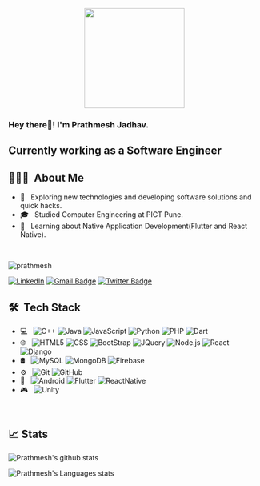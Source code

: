 <p align="center">
  <img src="https://github.com/thompsonemerson/thompsonemerson/raw/master/cover-thompson.png" height="200"/>
</p>

<h3> Hey there👋! I'm Prathmesh Jadhav.</h2>
<h2> Currently working as a Software Engineer </h2>

## 👨🏻‍💻 &nbsp;About Me 

- 🤔 &nbsp; Exploring new technologies and developing software solutions and quick hacks.
- 🎓 &nbsp; Studied Computer Engineering at PICT Pune.
- 💼 &nbsp; Learning about Native Application Development(Flutter and React Native).

<br>
<p align="left"> <img src="https://komarev.com/ghpvc/?username=prathmesh16&label=Profile%20views&color=0e75b6&style=flat" alt="prathmesh" /> </p>

[![LinkedIn](https://img.shields.io/badge/-Prathmesh%20Jadhav-blue?style=plastic&logo=linkedin&logoColor=white&link=https://www.linkedin.com/in/prathmesh-jadhav-4933ab172/)](https://www.linkedin.com/in/prathmesh-jadhav-4933ab172/)
[![Gmail Badge](https://img.shields.io/badge/-prajadhav1243@gmail.com-c14438?style=flat-square&logo=Gmail&logoColor=white&link=mailto:prajadhav1243@gmail.com)](mailto:mailharshkhatri@gmail.com)
[![Twitter Badge](https://img.shields.io/badge/-@Prathmesh_J29-1ca0f1?style=flat-square&labelColor=1ca0f1&logo=twitter&logoColor=white&link=https://twitter.com/Prathmesh_J29)](https://twitter.com/Prathmesh_J29)


## 🛠 &nbsp;Tech Stack

- 💻 &nbsp;
  ![C++](https://img.shields.io/badge/-C++-333333?style=flat&logo=C%2B%2B&logoColor=00599C)
  ![Java](https://img.shields.io/badge/-Java-333333?style=flat&logo=Java&logoColor=007396)
  ![JavaScript](https://img.shields.io/badge/-JavaScript-333333?style=flat&logo=javascript)
  ![Python](https://img.shields.io/badge/-Python-333333?style=flat&logo=python)
  ![PHP](https://img.shields.io/badge/-PHP-333333?style=flat&logo=php)
  ![Dart](https://img.shields.io/badge/-Dart-333333?style=flat&logo=dart)
- 🌐 &nbsp;
  ![HTML5](https://img.shields.io/badge/-HTML5-333333?style=flat&logo=HTML5)
  ![CSS](https://img.shields.io/badge/-CSS-333333?style=flat&logo=CSS3&logoColor=1572B6)
  ![BootStrap](https://img.shields.io/badge/-BootStrap-333333?style=flat&logo=bootstrap&logoColor=1572B6)
  ![JQuery](https://img.shields.io/badge/-JQuery-333333?style=flat&logo=jquery)
  ![Node.js](https://img.shields.io/badge/-Node.js-333333?style=flat&logo=node.js)
  ![React](https://img.shields.io/badge/-React-333333?style=flat&logo=react)
  ![Django](https://img.shields.io/badge/-Django-333333?style=flat&logo=django)
- 🛢 &nbsp;
  ![MySQL](https://img.shields.io/badge/-MySQL-333333?style=flat&logo=mysql)
  ![MongoDB](https://img.shields.io/badge/-MongoDB-333333?style=flat&logo=mongodb)
  ![Firebase](https://img.shields.io/badge/-Firebase-333333?style=flat&logo=firebase)
- ⚙️ &nbsp;
  ![Git](https://img.shields.io/badge/-Git-333333?style=flat&logo=git)
  ![GitHub](https://img.shields.io/badge/-GitHub-333333?style=flat&logo=github)
- 📱 &nbsp;
  ![Android](https://img.shields.io/badge/-Android-333333?style=flat&logo=android)
  ![Flutter](https://img.shields.io/badge/-Flutter-333333?style=flat&logo=flutter)
  ![ReactNative](https://img.shields.io/badge/-React%20Native-333333?style=flat&logo=react)
- 🎮 &nbsp;
  ![Unity](https://img.shields.io/badge/-Unity-333333?style=flat&logo=unity)
  

<br/>

## 📈 Stats

![Prathmesh's github stats](https://github-readme-stats.vercel.app/api?username=prathmesh16&hide=["issues"]&show_icons=true&line_height=30)

![Prathmesh's Languages stats](https://github-readme-stats.vercel.app/api/top-langs/?username=prathmesh16&theme=buefy&layout=compact&langs_count=10)



<!--
**prathmesh16/prathmesh16** is a ✨ _special_ ✨ repository because its `README.md` (this file) appears on your GitHub profile.

Here are some ideas to get you started:

- 🔭 I’m currently working on ...
- 🌱 I’m currently learning ...
- 👯 I’m looking to collaborate on ...
- 🤔 I’m looking for help with ...
- 💬 Ask me about ...
- 📫 How to reach me: ...
- 😄 Pronouns: ...
- ⚡ Fun fact: ...
-->
